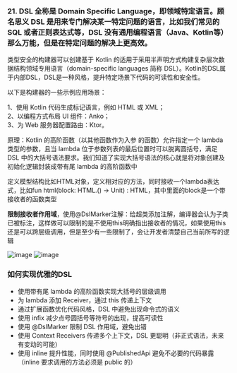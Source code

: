 
### 21. DSL 全称是 Domain Specific Language，即领域特定语言。顾名思义 DSL 是用来专门解决某一特定问题的语言，比如我们常见的 SQL 或者正则表达式等，DSL 没有通用编程语言（Java、Kotlin等）那么万能，但是在特定问题的解决上更高效。

类型安全的构建器可以创建基于 Kotlin 的适用于采用半声明方式构建复杂层次数据结构领域专用语言（domain-specific languages 简称 DSL）。Kotlin的DSL属于内部DSL，DSL是一种风格，提升特定场景下代码的可读性和安全性。

以下是构建器的一些示例应用场景：

1、使用 Kotlin 代码生成标记语言，例如 HTML 或 XML；<br>
2、以编程方式布局 UI 组件：Anko；<br>
3、为 Web 服务器配置路由：Ktor。<br>

原理：Kotlin 的高阶函数（以其他函数作为入参 的函数）允许指定一个 lambda 类型的参数，且当 lambda 位于参数列表的最后位置时可以脱离圆括号，满足 DSL 中的大括号语法要求。我们知道了实现大括号语法的核心就是将对象创建及初始化逻辑封装成带有尾 lambda 的高阶函数中

定义模型结构比如HTML对象，定义相对应的方法，同时接收一个lambda表达式，比如fun html(block: HTML.() -> Unit) : HTML，其中里面的block是一个带接收者的函数类型

**限制接收者作用域**，使用@DslMarker注解：给超类添加注解，编译器会认为子类已被标注，这样做可以限制的是不使用this明确指出接收者的情况，如果使用this还是可以跨层级调用，但是至少有一些限制了，会让开发者清楚自己当前所写的逻辑

![image](https://github.com/codingCavalier/Daily-snail/assets/26496772/56eff845-53ee-4175-afc7-0e0780259dba)
![image](https://github.com/codingCavalier/Daily-snail/assets/26496772/5152e8ae-6380-45c1-a985-f7356428d4a1)

### 如何实现优雅的DSL

- 使用带有尾 lambda 的高阶函数实现大括号的层级调用
- 为 lambda 添加 Receiver，通过 this 传递上下文
- 通过扩展函数优化代码风格，DSL 中避免出现命令式的语义
- 使用 infix 减少点号圆括号等符号的出现，提高可读性
- 使用 @DslMarker 限制 DSL 作用域，避免出错
- 使用 Context Receivers 传递多个上下文，DSL 更聪明（非正式语法，未来有变动的可能）
- 使用 inline 提升性能，同时使用 @PublishedApi 避免不必要的代码暴露（inline 要求调用的方法必须是 public 的）
